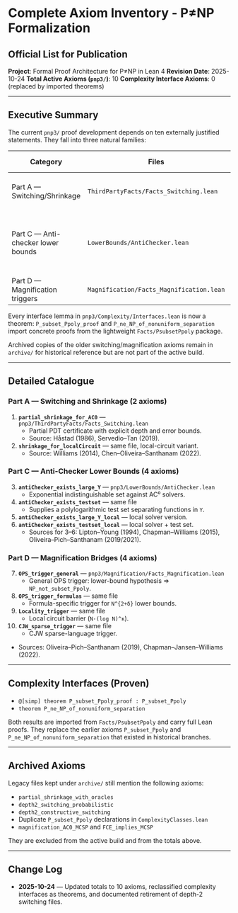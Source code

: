 # Complete Axiom Inventory - P≠NP Formalization
## Official List for Publication

**Project**: Formal Proof Architecture for P≠NP in Lean 4
**Revision Date**: 2025-10-24
**Total Active Axioms (`pnp3/`)**: 10
**Complexity Interface Axioms**: 0 (replaced by imported theorems)

---

## Executive Summary

The current `pnp3/` proof development depends on ten externally justified
statements.  They fall into three natural families:

| Category | Files | Axioms | Literature Anchor |
|----------|-------|--------|--------------------|
| Part A — Switching/Shrinkage | `ThirdPartyFacts/Facts_Switching.lean` | 2 | Håstad (1986), Williams (2014) |
| Part C — Anti-checker lower bounds | `LowerBounds/AntiChecker.lean` | 4 | Lipton–Young (1994), Chapman–Williams (2015), OPS (2019/2021) |
| Part D — Magnification triggers | `Magnification/Facts_Magnification.lean` | 4 | OPS (2019), CJW (2022) |

Every interface lemma in `pnp3/Complexity/Interfaces.lean` is now a theorem:
`P_subset_Ppoly_proof` and `P_ne_NP_of_nonuniform_separation` import concrete
proofs from the lightweight `Facts/PsubsetPpoly` package.

Archived copies of the older switching/magnification axioms remain in
`archive/` for historical reference but are not part of the active build.

---

## Detailed Catalogue

### Part A — Switching and Shrinkage (2 axioms)

1. **`partial_shrinkage_for_AC0`** — `pnp3/ThirdPartyFacts/Facts_Switching.lean`
   - Partial PDT certificate with explicit depth and error bounds.
   - Source: Håstad (1986), Servedio–Tan (2019).
2. **`shrinkage_for_localCircuit`** — same file, local-circuit variant.
   - Source: Williams (2014), Chen–Oliveira–Santhanam (2022).

### Part C — Anti-Checker Lower Bounds (4 axioms)

3. **`antiChecker_exists_large_Y`** — `pnp3/LowerBounds/AntiChecker.lean`
   - Exponential indistinguishable set against AC⁰ solvers.
4. **`antiChecker_exists_testset`** — same file
   - Supplies a polylogarithmic test set separating functions in `Y`.
5. **`antiChecker_exists_large_Y_local`** — local solver version.
6. **`antiChecker_exists_testset_local`** — local solver + test set.
   - Sources for 3–6: Lipton–Young (1994), Chapman–Williams (2015),
     Oliveira–Pich–Santhanam (2019/2021).

### Part D — Magnification Bridges (4 axioms)

7. **`OPS_trigger_general`** — `pnp3/Magnification/Facts_Magnification.lean`
   - General OPS trigger: lower-bound hypothesis ⇒ `NP_not_subset_Ppoly`.
8. **`OPS_trigger_formulas`** — same file
   - Formula-specific trigger for `N^{2+δ}` lower bounds.
9. **`Locality_trigger`** — same file
   - Local circuit barrier (`N·(log N)^κ`).
10. **`CJW_sparse_trigger`** — same file
    - CJW sparse-language trigger.
   - Sources: Oliveira–Pich–Santhanam (2019), Chapman–Jansen–Williams (2022).

---

## Complexity Interfaces (Proven)

- `@[simp] theorem P_subset_Ppoly_proof : P_subset_Ppoly`
- `theorem P_ne_NP_of_nonuniform_separation`

Both results are imported from `Facts/PsubsetPpoly` and carry full Lean proofs.
They replace the earlier axioms `P_subset_Ppoly` and
`P_ne_NP_of_nonuniform_separation` that existed in historical branches.

---

## Archived Axioms

Legacy files kept under `archive/` still mention the following axioms:

- `partial_shrinkage_with_oracles`
- `depth2_switching_probabilistic`
- `depth2_constructive_switching`
- Duplicate `P_subset_Ppoly` declarations in `ComplexityClasses.lean`
- `magnification_AC0_MCSP` and `FCE_implies_MCSP`

They are excluded from the active build and from the totals above.

---

## Change Log

- **2025-10-24** — Updated totals to 10 axioms, reclassified complexity
  interfaces as theorems, and documented retirement of depth-2 switching files.

